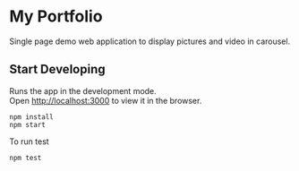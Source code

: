 # My Portfolio

Single page demo web application to display pictures and video in carousel. 

## Start Developing 

Runs the app in the development mode.<br>
Open [http://localhost:3000](http://localhost:3000) to view it in the browser.

```
npm install
npm start

```

To run test 

```
npm test

```